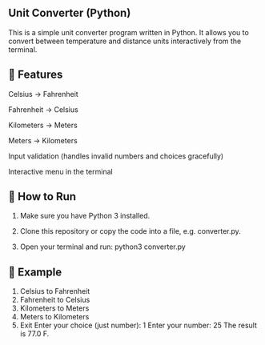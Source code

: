 ## Unit Converter (Python)

This is a simple unit converter program written in Python.
It allows you to convert between temperature and distance units interactively from the terminal.

## 🚀 Features

Celsius → Fahrenheit

Fahrenheit → Celsius

Kilometers → Meters

Meters → Kilometers

Input validation (handles invalid numbers and choices gracefully)

Interactive menu in the terminal

## 📂 How to Run

1. Make sure you have Python 3 installed.

2. Clone this repository or copy the code into a file, e.g. converter.py.

3. Open your terminal and run:
python3 converter.py

## 📖 Example
 1. Celsius to Fahrenheit
 2. Fahrenheit to Celsius
 3. Kilometers to Meters
 4. Meters to Kilometers
 5. Exit
Enter your choice (just number): 1
Enter your number: 25
The result is 77.0 F.
